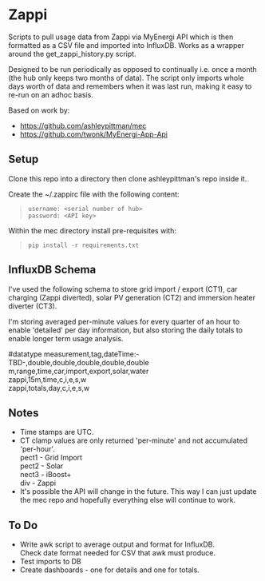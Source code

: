 # Zappi
Scripts to pull usage data from Zappi via MyEnergi API which is then formatted as a CSV file and imported into InfluxDB. Works as a wrapper around the get_zappi_history.py script.

Designed to be run periodically as opposed to continually i.e. once a month (the hub only keeps two months of data). The script only imports whole days worth of data and remembers when it was last run, making it easy to re-run on an adhoc basis.

Based on work by:

- https://github.com/ashleypittman/mec
- https://github.com/twonk/MyEnergi-App-Api

## Setup
Clone this repo into a directory then clone ashleypittman's repo inside it.

Create the ~/.zappirc file with the following content:
>`username: <serial number of hub>`  
>`password: <API key>`

Within the mec directory install pre-requisites with:  
>`pip install -r requirements.txt`

## InfluxDB Schema
I've used the following schema to store grid import / export (CT1), car charging (Zappi diverted), solar PV generation (CT2) and immersion heater diverter (CT3).

I'm storing averaged per-minute values for every quarter of an hour to enable 'detailed' per day information, but also storing the daily totals to enable longer term usage analysis.

#datatype measurement,tag,dateTime:-TBD-,double,double,double,double,double
m,range,time,car,import,export,solar,water  
zappi,15m,time,c,i,e,s,w  
zappi,totals,day,c,i,e,s,w

## Notes
- Time stamps are UTC.
- CT clamp values are only returned 'per-minute' and not accumulated 'per-hour'.  
  pect1 - Grid Import  
  pect2 - Solar  
  nect3 - iBoost+  
  div - Zappi
- It's possible the API will change in the future. This way I can just update the mec repo and hopefully everything else will continue to work.

## To Do
- Write awk script to average output and format for InfluxDB.  
  Check date format needed for CSV that awk must produce.
- Test imports to DB
- Create dashboards - one for details and one for totals.